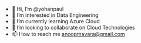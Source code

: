 - 👋 Hi, I’m @yohanpaul
- 👀 I’m interested in Data Engineering
- 🌱 I’m currently learning Azure Cloud
- 💞️ I’m looking to collaborate on Cloud Technologies
- 📫 How to reach me anoopmavara@gmail.com

<!---
yohanpaul/yohanpaul is a ✨ special ✨ repository because its `README.md` (this file) appears on your GitHub profile.
You can click the Preview link to take a look at your changes.
--->
